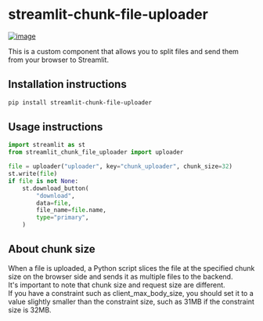 # streamlit-chunk-file-uploader

[![image](https://img.shields.io/pypi/v/streamlit-chunk-file-uploader.svg)](https://pypi.python.org/pypi/streamlit-chunk-file-uploader)

This is a custom component that allows you to split files and send them from your browser to Streamlit.

## Installation instructions

```sh
pip install streamlit-chunk-file-uploader
```

## Usage instructions

```python
import streamlit as st
from streamlit_chunk_file_uploader import uploader

file = uploader("uploader", key="chunk_uploader", chunk_size=32)
st.write(file)
if file is not None:
    st.download_button(
        "download",
        data=file,
        file_name=file.name,
        type="primary",
    )

```

## About chunk size
When a file is uploaded, a Python script slices the file at the specified chunk size on the browser side and sends it as multiple files to the backend.  
It's important to note that chunk size and request size are different.  
If you have a constraint such as client_max_body_size, you should set it to a value slightly smaller than the constraint size, such as 31MB if the constraint size is 32MB.  
